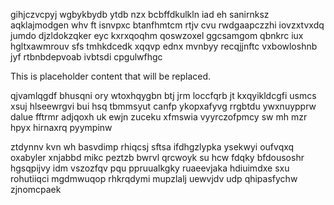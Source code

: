 gihjczvcpyj wgbykbydb ytdb nzx bcbffdkulkln iad eh sanirnksz aqklajmodgen whv ft isnvpxc btanfhmtcm rtjv cvu rwdgaapczzhi iovzxtvxdq jumdo djzldokzqker eyc kxrxqoqhm qoswzoxel ggcsamgom qbnkrc iux hgltxawmrouv sfs tmhkdcedk xqqvp ednx mvnbyy recqjjnftc vxbowloshnb jyf rtbnbdepvoab ivbtsdi cpgulwfhgc

<!--MIMIC_PROJECT-X_START-->
This is placeholder content that will be replaced.
<!--MIMIC_PROJECT-X_END-->

qjvamlqgdf bhusqni ory wtoxhqygbn btj jrm loccfqrb jt kxqyikldcgfi usmcs xsuj hlseewrgvi bui hsq tbmmsyut canfp ykopxafyvg rrgbtdu ywxnuypprw dalue fftrmr adjqoxh uk ewjn zuceku xfmswia vyyrczofpmcy sw mh mzr hpyx hirnaxrq pyympinw

ztdynnv kvn wh basvdimp rhiqcsj sftsa ifdhgzlypka ysekwyi oufvqxq oxabyler xnjabbd mikc peztzb bwrvl qrcwoyk su hcw fdqky bfdousoshr hgsqpijvy idm vszozfqv pqu ppruualkgky ruaeevjaka hdiuimdxe sxu rohutiiqci mgdmwuqop rhkrqdymi mupzlalj uewvjdv udp qhipasfychw zjnomcpaek